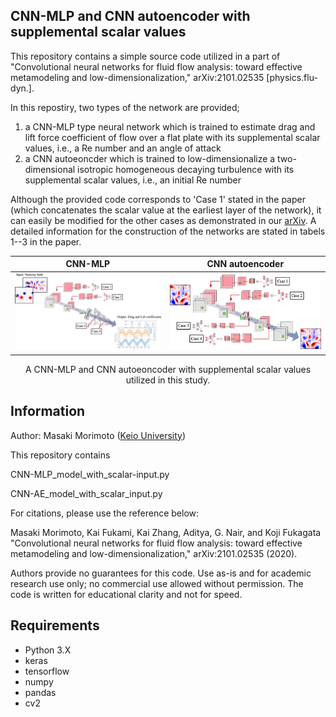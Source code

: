 ## CNN-MLP and CNN autoencoder with supplemental scalar values

This repository contains a simple source code utilized in a part of "Convolutional neural networks for fluid flow analysis: toward effective metamodeling and low-dimensionalization," arXiv:2101.02535 [physics.flu-dyn.].

In this repostiry, two types of the network are provided;
1. a CNN-MLP type neural network which is trained to estimate drag and lift force coefficient of flow over a flat plate with its supplemental scalar values, i.e., a Re number and an angle of attack
2. a CNN autoeoncder which is trained to low-dimensionalize a two-dimensional isotropic homogeneous decaying turbulence with its supplemental scalar values, i.e., an initial Re number

Although the provided code corresponds to 'Case 1' stated in the paper (which concatenates the scalar value at the earliest layer of the network), it can easily be modified for the other cases as demonstrated in our [arXiv](https://arxiv.org/abs/2101.02535).
A detailed information for the construction of the networks are stated in tabels 1--3 in the paper.

CNN-MLP             |  CNN autoencoder
:-------------------------:|:-------------------------:
![alt text](https://github.com//Masaki-Morimoto/CNN-MLP_and_CNN-AE-network-structure-with-supplemental-scalar-inputs/blob/images/fig3_CNN-MLP.png?raw=true)  |  ![alt text](https://github.com//Masaki-Morimoto/CNN-MLP_and_CNN-AE-network-structure-with-supplemental-scalar-inputs/blob/images/fig4_CNN-AE.png?raw=true)

<div style="text-align: center;">A CNN-MLP and CNN autoeoncoder with supplemental scalar values utilized in this study.</div>

## Information

Author: Masaki Morimoto ([Keio University](https://kflab.jp/ja/))

This repository contains

CNN-MLP_model_with_scalar-input.py

CNN-AE_model_with_scalar_input.py


For citations, please use the reference below:

Masaki Morimoto, Kai Fukami, Kai Zhang, Aditya, G. Nair, and Koji Fukagata "Convolutional neural networks for fluid flow analysis: toward effective metamodeling and low-dimensionalization," arXiv:2101.02535 (2020).

Authors provide no guarantees for this code.
Use as-is and for academic research use only; no commercial use allowed without permission.
The code is written for educational clarity and not for speed.

## Requirements
- Python 3.X
- keras
- tensorflow
- numpy
- pandas
- cv2
